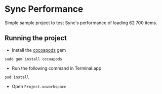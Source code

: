 # Sync Performance

Simple sample project to test Sync's performance of loading  62 700 items.

## Running the project

- Install the [cocoapods](https://cocoapods.org) gem

```
sudo gem install cocoapods
```

- Run the following command in Terminal.app

```
pod install
```

- Open `Project.xcworkspace`

